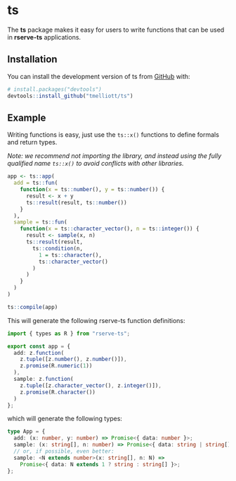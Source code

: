 
<!-- README.md is generated from README.Rmd. Please edit that file -->

# ts

<!-- badges: start -->

<!-- badges: end -->

The **ts** package makes it easy for users to write functions that can
be used in **rserve-ts** applications.

## Installation

You can install the development version of ts from
[GitHub](https://github.com/) with:

``` r
# install.packages("devtools")
devtools::install_github("tmelliott/ts")
```

## Example

Writing functions is easy, just use the `ts::x()` functions to define
formals and return types.

*Note: we recommend not importing the library, and instead using the
fully qualified name `ts::x()` to avoid conflicts with other libraries.*

``` r
app <- ts::app(
  add = ts::fun(
    function(x = ts::number(), y = ts::number()) {
      result <- x + y
      ts::result(result, ts::number())
    }
  ),
  sample = ts::fun(
    function(x = ts::character_vector(), n = ts::integer()) {
      result <- sample(x, n)
      ts::result(result,
        ts::condition(n,
          1 = ts::character(),
          ts::character_vector()
        )
      )
    }
  )
)

ts::compile(app)
```

This will generate the following rserve-ts function definitions:

``` typescript
import { types as R } from "rserve-ts";

export const app = {
  add: z.function(
    z.tuple([z.number(), z.number()]),
    z.promise(R.numeric(1))
  ),
  sample: z.function(
    z.tuple([z.character_vector(), z.integer()]),
    z.promise(R.character())
  )
};
```

which will generate the following types:

``` typescript
type App = {
  add: (x: number, y: number) => Promise<{ data: number }>;
  sample: (x: string[], n: number) => Promise<{ data: string | string[] }>;
  // or, if possible, even better:
  sample: <N extends number>(x: string[], n: N) =>
    Promise<{ data: N extends 1 ? string : string[] }>;
};
```
